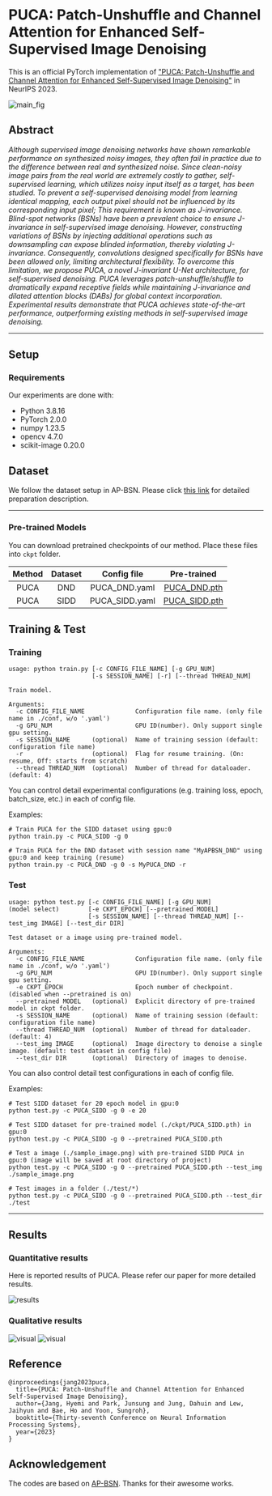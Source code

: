 # PUCA: Patch-Unshuffle and Channel Attention for Enhanced Self-Supervised Image Denoising

This is an official PyTorch implementation of ["PUCA: Patch-Unshuffle and Channel Attention for Enhanced Self-Supervised Image Denoising"](https://arxiv.org/pdf/2310.10088.pdf) in NeurIPS 2023.

![main_fig](./figs/model.PNG)


## Abstract
_Although supervised image denoising networks have shown remarkable performance on synthesized noisy images, they often fail in practice due to the difference between real and synthesized noise. Since clean-noisy image pairs from the real world are extremely costly to gather, self-supervised learning, which utilizes noisy input itself as a target, has been studied. To prevent a self-supervised denoising model from learning identical mapping, each output pixel should not be influenced by its corresponding input pixel; This requirement is known as J-invariance. Blind-spot networks (BSNs) have been a prevalent choice to ensure J-invariance in self-supervised image denoising. However, constructing variations of BSNs by injecting additional operations such as downsampling can expose blinded information, thereby violating J-invariance. Consequently, convolutions designed specifically for BSNs have been allowed only, limiting architectural flexibility. To overcome this limitation, we propose PUCA, a novel J-invariant U-Net architecture, for self-supervised denoising. PUCA leverages patch-unshuffle/shuffle to dramatically expand receptive fields while maintaining J-invariance and dilated attention blocks (DABs) for global context incorporation. Experimental results demonstrate that PUCA achieves state-of-the-art performance, outperforming existing methods in self-supervised image denoising._


---

## Setup

### Requirements

Our experiments are done with:

- Python 3.8.16
- PyTorch 2.0.0
- numpy 1.23.5
- opencv 4.7.0
- scikit-image 0.20.0

## Dataset

We follow the dataset setup in AP-BSN. Please click [this link](https://github.com/wooseoklee4/AP-BSN#directory) for detailed preparation description.

---
### Pre-trained Models

You can download pretrained checkpoints of our method. Place these files into `ckpt` folder.

| Method |      Dataset   |      Config file     | Pre-trained |
| :----: | :------------: | :------------------: | :---------: |
| PUCA |       DND      |     PUCA_DND.yaml   | [PUCA_DND.pth](https://drive.google.com/file/d/1Fct1gFOa0Pn6Y2wwlPOAuZJzwH7Y9m9E/view?usp=sharing) |
| PUCA |      SIDD      |    PUCA_SIDD.yaml   | [PUCA_SIDD.pth](https://drive.google.com/file/d/125A2kvDN-nFefialPyTxjX1tpdbGhaAL/view?usp=sharing) |


## Training & Test

### Training

```
usage: python train.py [-c CONFIG_FILE_NAME] [-g GPU_NUM] 
                       [-s SESSION_NAME] [-r] [--thread THREAD_NUM]

Train model.

Arguments:      
  -c CONFIG_FILE_NAME              Configuration file name. (only file name in ./conf, w/o '.yaml') 
  -g GPU_NUM                       GPU ID(number). Only support single gpu setting.
  -s SESSION_NAME      (optional)  Name of training session (default: configuration file name)
  -r                   (optional)  Flag for resume training. (On: resume, Off: starts from scratch)
  --thread THREAD_NUM  (optional)  Number of thread for dataloader. (default: 4)
```

You can control detail experimental configurations (e.g. training loss, epoch, batch_size, etc.) in each of config file.

Examples:

```
# Train PUCA for the SIDD dataset using gpu:0
python train.py -c PUCA_SIDD -g 0

# Train PUCA for the DND dataset with session name "MyAPBSN_DND" using gpu:0 and keep training (resume)
python train.py -c PUCA_DND -g 0 -s MyPUCA_DND -r
```

### Test

```
usage: python test.py [-c CONFIG_FILE_NAME] [-g GPU_NUM] 
(model select)        [-e CKPT_EPOCH] [--pretrained MODEL] 
                      [-s SESSION_NAME] [--thread THREAD_NUM] [--test_img IMAGE] [--test_dir DIR]

Test dataset or a image using pre-trained model.

Arguments:      
  -c CONFIG_FILE_NAME              Configuration file name. (only file name in ./conf, w/o '.yaml') 
  -g GPU_NUM                       GPU ID(number). Only support single gpu setting.
  -e CKPT_EPOCH                    Epoch number of checkpoint. (disabled when --pretrained is on)
  --pretrained MODEL   (optional)  Explicit directory of pre-trained model in ckpt folder.
  -s SESSION_NAME      (optional)  Name of training session (default: configuration file name)
  --thread THREAD_NUM  (optional)  Number of thread for dataloader. (default: 4)
  --test_img IMAGE     (optional)  Image directory to denoise a single image. (default: test dataset in config file)
  --test_dir DIR       (optional)  Directory of images to denoise.
```

You can also control detail test configurations in each of config file.

Examples:

```
# Test SIDD dataset for 20 epoch model in gpu:0
python test.py -c PUCA_SIDD -g 0 -e 20

# Test SIDD dataset for pre-trained model (./ckpt/PUCA_SIDD.pth) in gpu:0
python test.py -c PUCA_SIDD -g 0 --pretrained PUCA_SIDD.pth

# Test a image (./sample_image.png) with pre-trained SIDD PUCA in gpu:0 (image will be saved at root directory of project)
python test.py -c PUCA_SIDD -g 0 --pretrained PUCA_SIDD.pth --test_img ./sample_image.png

# Test images in a folder (./test/*)
python test.py -c PUCA_SIDD -g 0 --pretrained PUCA_SIDD.pth --test_dir ./test
```

---

## Results

### Quantitative results

Here is reported results of PUCA. Please refer our paper for more detailed results.

![results](./figs/results.PNG)

### Qualitative results

![visual](./figs/qual1.PNG)
![visual](./figs/qual2.PNG)

## Reference
```
@inproceedings{jang2023puca,
  title={PUCA: Patch-Unshuffle and Channel Attention for Enhanced Self-Supervised Image Denoising},
  author={Jang, Hyemi and Park, Junsung and Jung, Dahuin and Lew, Jaihyun and Bae, Ho and Yoon, Sungroh},
  booktitle={Thirty-seventh Conference on Neural Information Processing Systems},
  year={2023}
}
```

## Acknowledgement

The codes are based on [AP-BSN](https://github.com/wooseoklee4/AP-BSN). Thanks for their awesome works.

<!-- ---

### Update log

- (22.04.15) fixed a bug of single image test without dataset, and update test code for entire image folder.
- (22.05.13) upload result images of the SIDD validation/benchmark dataset. -->
